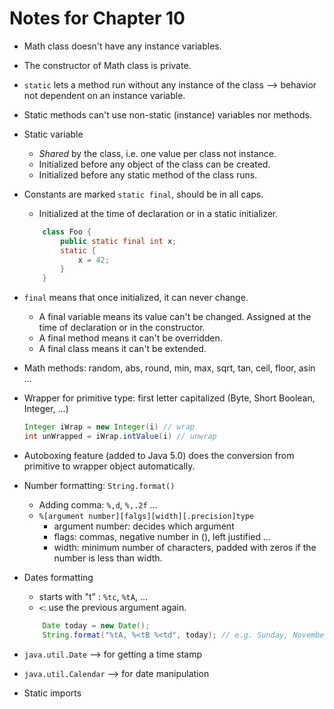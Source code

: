 # Notes for Chapter 10

* Math class doesn't have any instance variables.

* The constructor of Math class is private.

* `static` lets a method run without any instance of the class --> behavior not dependent on an instance variable.

* Static methods can't use non-static (instance) variables nor methods.

* Static variable
    * *Shared* by the class, i.e. one value per class not instance.
    * Initialized before any object of the class can be created.
    * Initialized before any static method of the class runs.

* Constants are marked `static final`, should be in all caps.
    * Initialized at the time of declaration or in a static initializer.
    ```java
        class Foo {
            public static final int x;
            static {
                x = 42;
            }
        }
    ```

* `final` means that once initialized, it can never change.
    * A final variable means its value can't be changed. Assigned at the time of declaration or in the constructor.
    * A final method means it can't be overridden.
    * A final class means it can't be extended.

* Math methods:
    random, abs, round, min, max, sqrt, tan, ceil, floor, asin ...

* Wrapper for primitive type: first letter capitalized (Byte, Short Boolean, Integer, ...)
    ```java
    Integer iWrap = new Integer(i) // wrap
    int unWrapped = iWrap.intValue(i) // unwrap
    ```

* Autoboxing feature (added to Java 5.0) does the conversion from primitive to wrapper object automatically.

* Number formatting: `String.format()`
    * Adding comma: `%,d`, `%,.2f` ...
    * `%[argument number][falgs][width][.precision]type`
        * argument number: decides which argument
        * flags: commas, negative number in (), left justified ...
        * width: minimum number of characters, padded with zeros if the number is less than width.

* Dates formatting
    * starts with "t" : `%tc`, `%tA`, ...
    * `<`: use the previous argument again.
    ```java
        Date today = new Date();
        String.format("%tA, %<tB %<td", today); // e.g. Sunday, November 28
    ```

* `java.util.Date` --> for getting a time stamp

* `java.util.Calendar` --> for date manipulation

* Static imports